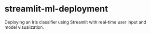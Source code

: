 # streamlit-ml-deployment
Deploying an Iris classifier using Streamlit with real-time user input and model visualization.

